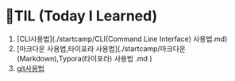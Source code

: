 <h1>🌱TIL (Today I Learned)</h1>

1. [CLI사용법](./startcamp/CLI(Command Line Interface) 사용법.md) 
2. [마크다운 사용법,타이포라 사용법](./startcamp/마크다운(Markdown),Typora(타이포라) 사용법 .md )
3. [git사용법](./startcamp/git.md)